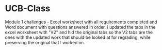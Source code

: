 # UCB-Class
Module 1 challenges - Excel worksheet with all requirements completed and Word document with questions answered in order. I updated the tabs in the excel worksheet with "V2" and hid the original tabs so the V2 tabs are the ones with the updated work that should be looked at for regrading, while preserving the original that I worked on. 
